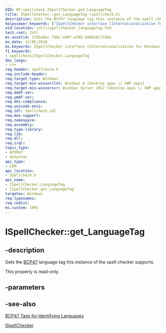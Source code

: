 ```yaml
---
UID: NF:spellcheck.ISpellChecker.get_LanguageTag
title: ISpellChecker::get_LanguageTag (spellcheck.h)
description: Gets the BCP47 language tag this instance of the spell checker supports.helpviewer_keywords: ["ISpellChecker interface [Internationalization for Windows Applications]","LanguageTag property","ISpellChecker.LanguageTag","ISpellChecker.get_LanguageTag","ISpellChecker::LanguageTag","ISpellChecker::get_LanguageTag","LanguageTag property [Internationalization for Windows Applications]","LanguageTag property [Internationalization for Windows Applications]","ISpellChecker interface","get_LanguageTag","intl.ispellchecker_languagetag","spellcheck/ISpellChecker::LanguageTag","spellcheck/ISpellChecker::get_LanguageTag"]
old-location: intl\ispellchecker_languagetag.htm
tech.root: Intl
ms.assetid: 1765a0ec-798c-4d0f-af05-d4d028c71dda
ms.date: 12/05/2018
ms.keywords: ISpellChecker interface [Internationalization for Windows Applications],LanguageTag property, ISpellChecker.LanguageTag, ISpellChecker.get_LanguageTag, ISpellChecker::LanguageTag, ISpellChecker::get_LanguageTag, LanguageTag property [Internationalization for Windows Applications], LanguageTag property [Internationalization for Windows Applications],ISpellChecker interface, get_LanguageTag, intl.ispellchecker_languagetag, spellcheck/ISpellChecker::LanguageTag, spellcheck/ISpellChecker::get_LanguageTag
f1_keywords:
- spellcheck/ISpellChecker.LanguageTag
dev_langs:
- c++
req.header: spellcheck.h
req.include-header: 
req.target-type: Windows
req.target-min-winverclnt: Windows 8 [desktop apps \| UWP apps]
req.target-min-winversvr: Windows Server 2012 [desktop apps \| UWP apps]
req.kmdf-ver: 
req.umdf-ver: 
req.ddi-compliance: 
req.unicode-ansi: 
req.idl: Spellcheck.idl
req.max-support: 
req.namespace: 
req.assembly: 
req.type-library: 
req.lib: 
req.dll: 
req.irql: 
topic_type:
- APIRef
- kbSyntax
api_type:
- COM
api_location:
- Spellcheck.h
api_name:
- ISpellChecker.LanguageTag
- ISpellChecker.get_LanguageTag
targetos: Windows
req.typenames: 
req.redist: 
ms.custom: 19H1
---
```


# ISpellChecker::get_LanguageTag


## -description


Gets the <a href="http://tools.ietf.org/html/bcp47">BCP47</a> language tag this instance of the spell checker supports.

This property is read-only.


## -parameters


## -see-also




<a href="http://tools.ietf.org/html/bcp47">BCP47 Tags for Identifying Languages

</a>



<a href="https://docs.microsoft.com/windows/desktop/api/spellcheck/nn-spellcheck-ispellchecker">ISpellChecker</a>
 

 


